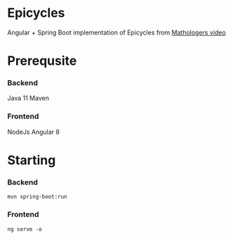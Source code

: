 # Epicycles
Angular + Spring Boot implementation of Epicycles from [Mathologers video](https://www.youtube.com/watch?v=qS4H6PEcCCA&t=1269s)
# Prerequsite
### Backend
Java 11
Maven
### Frontend
NodeJs
Angular 8
# Starting 
### Backend
`mvn spring-boot:run`
### Frontend
`ng serve -o`

